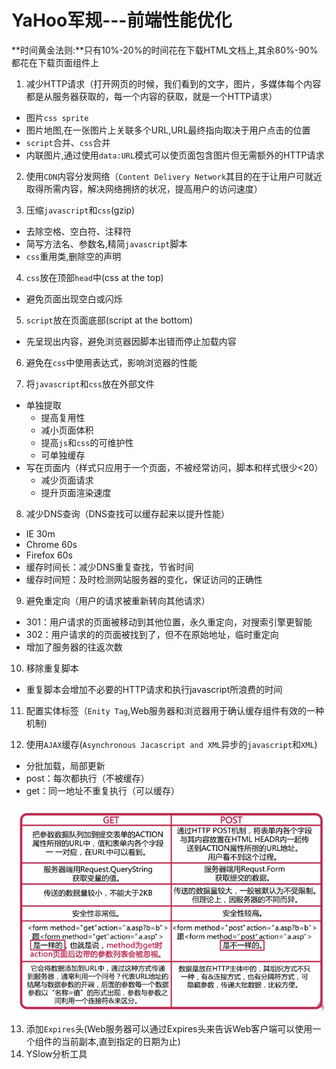 # YaHoo军规---前端性能优化

**时间黄金法则:**只有10%-20%的时间花在下载HTML文档上,其余80%-90%都花在下载页面组件上

1. 减少HTTP请求（打开网页的时候，我们看到的文字，图片，多媒体每个内容都是从服务器获取的，每一个内容的获取，就是一个HTTP请求）
  - 图片`css sprite`
  - 图片地图,在一张图片上关联多个URL,URL最终指向取决于用户点击的位置
  - `script`合并、`css`合并
  - 内联图片,通过使用`data:URL`模式可以使页面包含图片但无需额外的HTTP请求

2. 使用`CDN`内容分发网络（`Content Delivery Network`其目的在于让用户可就近取得所需内容，解决网络拥挤的状况，提高用户的访问速度）

3. 压缩`javascript`和`css`(gzip)
  - 去除空格、空白符、注释符
  - 简写方法名、参数名,精简`javascript`脚本
  - `css`重用类,删除空的声明
  
4. `css`放在顶部`head`中(css at the top)
  - 避免页面出现空白或闪烁
  
5. `script`放在页面底部(script at the bottom)
  - 先呈现出内容，避免浏览器因脚本出错而停止加载内容
  
6. 避免在`css`中使用表达式，影响浏览器的性能

7. 将`javascript`和`css`放在外部文件
  - 单独提取
    * 提高复用性
    * 减小页面体积
    * 提高`js`和`css`的可维护性
    * 可单独缓存
  - 写在页面内（样式只应用于一个页面，不被经常访问，脚本和样式很少<20）
    * 减少页面请求
    * 提升页面渲染速度
    
8. 减少DNS查询（DNS查找可以缓存起来以提升性能）
  - IE 30m
  - Chrome 60s
  - Firefox 60s
  - 缓存时间长：减少DNS重复查找，节省时间
  - 缓存时间短：及时检测网站服务器的变化，保证访问的正确性
  
9. 避免重定向（用户的请求被重新转向其他请求）
  - 301：用户请求的页面被移动到其他位置，永久重定向，对搜索引擎更智能
  - 302：用户请求的的页面被找到了，但不在原始地址，临时重定向
  - 增加了服务器的往返次数
  
10. 移除重复脚本
  - 重复脚本会增加不必要的HTTP请求和执行javascript所浪费的时间

11. 配置实体标签（`Enity Tag`,Web服务器和浏览器用于确认缓存组件有效的一种机制)

12. 使用`AJAX`缓存(`Asynchronous Jacascript and XML`异步的`javascript`和`XML`)
  - 分批加载，局部更新
  - post：每次都执行（不被缓存）
  - get：同一地址不重复执行（可以缓存）

  ![get and post](imgs/getpost.png "get and post")
  
13. 添加`Expires`头(Web服务器可以通过Expires头来告诉Web客户端可以使用一个组件的当前副本,直到指定的日期为止)
14. YSlow分析工具
